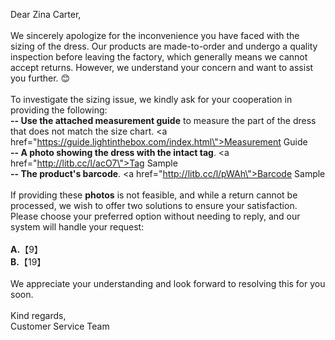 Dear Zina Carter,<br><br>We sincerely apologize for the inconvenience you have faced with the sizing of the dress. Our products are made-to-order and undergo a quality inspection before leaving the factory, which generally means we cannot accept returns. However, we understand your concern and want to assist you further. 😊<br><br>To investigate the sizing issue, we kindly ask for your cooperation in providing the following:<br><b>-- Use the attached <b>measurement guide</b></b> to measure the part of the dress that does not match the size chart. <a href=\"https://guide.lightinthebox.com/index.html\">Measurement Guide</a><br><b>-- A photo showing the dress with the <b>intact tag</b></b>. <a href=\"http://litb.cc/l/acO7\">Tag Sample</a><br><b>-- The product's <b>barcode</b></b>. <a href=\"http://litb.cc/l/pWAh\">Barcode Sample</a><br><br>If providing these <b>photos</b> is not feasible, and while a return cannot be processed, we wish to offer two solutions to ensure your satisfaction. Please choose your preferred option without needing to reply, and our system will handle your request:<br><br><b>A.</b>【9】<br><b>B.</b>【19】 <br><br>We appreciate your understanding and look forward to resolving this for you soon.<br><br>Kind regards,<br>Customer Service Team